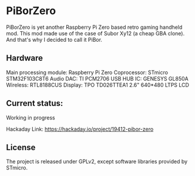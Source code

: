 PiBorZero
=========

PiBorZero is yet another Raspberry Pi Zero based retro gaming handheld mod. This mod made use of the case of Subor Xy12 (a cheap GBA clone). And that's why I decided to call it PiBor.

## Hardware

Main processing module: Raspberry Pi Zero
Coprocessor: STmicro STM32F103C8T6
Audio DAC: TI PCM2706
USB HUB IC: GENESYS GL850A
Wireless: RTL8188CUS
Display: TPO TD026TTEA1 2.6" 640*480 LTPS LCD

## Current status:

Working in progress

Hackaday Link: https://hackaday.io/project/19412-pibor-zero

## License

The project is released under GPLv2, except software libraries provided by STmicro.